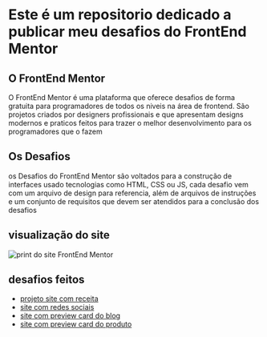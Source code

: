 # Este é um repositorio dedicado a publicar meu desafios do FrontEnd Mentor

## O FrontEnd Mentor
O FrontEnd Mentor é uma plataforma que oferece desafios de forma gratuita para programadores de todos os niveis na área de frontend. São projetos criados por designers profissionais e que apresentam designs modernos e praticos feitos para trazer o melhor desenvolvimento para os programadores que o fazem

## Os Desafios
os Desafios do FrontEnd Mentor são voltados para a construção de interfaces usado tecnologias como HTML, CSS ou JS, cada desafio vem com um arquivo de design para referencia, além de arquivos de instruções e um conjunto de requisitos que devem ser atendidos para a conclusão dos desafios

## visualização do site

![print do site FrontEnd Mentor](https://res.cloudinary.com/dz209s6jk/image/upload/v1585172856/Meta/meta-challenges.png)

## desafios feitos

- [projeto site com receita](https://williamleles.github.io/frontend-mentor/projeto-site-receita/codigo/)
- [site com redes sociais](https://williamleles.github.io/frontend-mentor/site-redes-sociais/codigo/)
- [site com preview card do blog](https://williamleles.github.io/frontend-mentor/projeto-blog/codigo/)
- [site com preview card do produto](https://williamleles.github.io/frontend-mentor/projeto-card-produto/codigo/)
